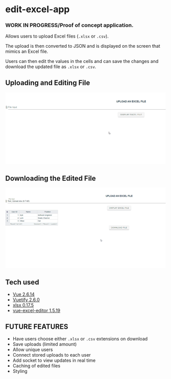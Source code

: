# edit-excel-app
### __WORK IN PROGRESS/Proof of concept application.__ 

Allows users to upload Excel files (`.xlsx` or `.csv`).

The upload is then converted to JSON and is displayed on the screen that mimics an Excel file.

Users can then edit the values in the cells and can save the changes and download the updated file as `.xlsx` or `.csv`. 


## Uploading and Editing File
![Initial Excel Edit Demo](/src/assets/edit-excel-intro.gif)

## Downloading the Edited File
![Initial Excel Download Demo](/src/assets/edit-excel-download-vid.gif)


## Tech used
- [Vue 2.6.14 ](https://v2.vuejs.org/)
- [Vuetify 2.6.0](https://v2.vuetifyjs.com/en/)
- [xlsx 0.17.5](https://www.npmjs.com/package/xlsx)
- [vue-excel-editor 1.5.19](https://www.npmjs.com/package/vue-excel-editor)

## FUTURE FEATURES
- Have users choose either `.xlsx` or `.csv` extensions on download
- Save uploads (limited amount)
- Allow unique users
- Connect stored uploads to each user
- Add socket to view updates in real time
- Caching of edited files
- Styling
